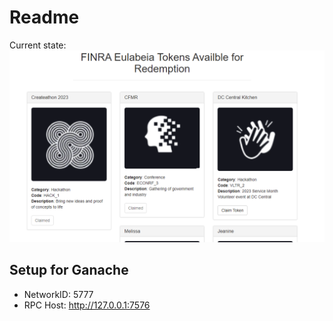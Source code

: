 # Readme

Current state:
![draft-img](draft.png)

## Setup for Ganache
* NetworkID: 5777
* RPC Host: http://127.0.0.1:7576


